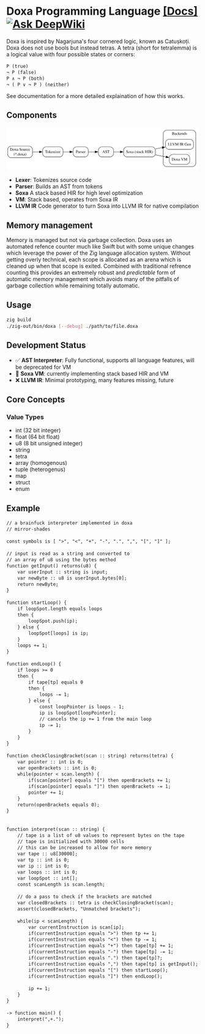 # Doxa Programming Language [[Docs]](https://mirror-shades.github.io/doxa/)[![Ask DeepWiki](https://deepwiki.com/badge.svg)](https://deepwiki.com/mirror-shades/doxa)  

Doxa is inspired by Nagarjuna's four cornered logic, known as Catuṣkoṭi. Doxa does not use bools but instead tetras. A tetra (short for tetralemma) is a logical value with four possible states or corners:  

```
P (true)
¬ P (false)
P ∧ ¬ P (both)
¬ ( P ∨ ¬ P ) (neither)
```
See documentation for a more detailed explaination of how this works.  

## Components

![Pipeline](./pipeline.svg)

- **Lexer**: Tokenizes source code
- **Parser**: Builds an AST from tokens
- **Soxa** A stack based HIR for high level optimization
- **VM**: Stack based, operates from Soxa IR
- **LLVM IR** Code generator to turn Soxa into LLVM IR for native compilation

## Memory management

Memory is managed but not via garbage collection. Doxa uses an automated refence counter much like Swift but with some unique changes which leverage the power of the Zig language allocation system. Without getting overly technical, each scope is allocated as an arena which is cleaned up when that scope is exited. Combined with traditional refrence counting this provides an extremely robust and *predictable* form of automatic memory management which avoids many of the pitfalls of garbage collection while remaining totally automatic.

## Usage

```bash
zig build
./zig-out/bin/doxa [--debug] ./path/to/file.doxa
```

## Development Status

- ✅ **AST Interpreter**: Fully functional, supports all language features, will be deprecated for VM
- 🚧 **Soxa VM**: currently implementing stack based HIR and VM
- ❌ **LLVM IR**: Minimal prototyping, many features missing, future

## Core Concepts

### Value Types

- int (32 bit integer)
- float (64 bit float)
- u8 (8 bit unsigned integer)
- string
- tetra
- array (homogenous)
- tuple (heterogenus)
- map
- struct
- enum

## Example

``` solidity
// a brainfuck interpreter implemented in doxa
// mirror-shades

const symbols is [ ">", "<", "+", "-", ".", ",", "[", "]" ];

// input is read as a string and converted to
// an array of u8 using the bytes method
function getInput() returns(u8) {
    var userInput :: string is input;
    var newByte :: u8 is userInput.bytes[0];
    return newByte;
}

function startLoop() {
    if loopSpot.length equals loops 
    then {
        loopSpot.push(ip);
    } else {
        loopSpot[loops] is ip;
    }
    loops += 1;
}

function endLoop() {
    if loops >= 0 
    then {
        if tape[tp] equals 0 
        then {
            loops -= 1;
        } else {
            const loopPointer is loops - 1;
            ip is loopSpot[loopPointer];
            // cancels the ip += 1 from the main loop
            ip -= 1;
        }
    }
}

function checkClosingBracket(scan :: string) returns(tetra) {
    var pointer :: int is 0;
    var openBrackets :: int is 0;
    while(pointer < scan.length) {
        if(scan[pointer] equals "[") then openBrackets += 1;
        if(scan[pointer] equals "]") then openBrackets -= 1;
        pointer += 1;
    }
    return(openBrackets equals 0);
}


function interpret(scan :: string) {
    // tape is a list of u8 values to represent bytes on the tape
    // tape is initialized with 30000 cells
    // this can be increased to allow for more memory
    var tape :: u8[30000];
    var tp :: int is 0;
    var ip :: int is 0;
    var loops :: int is 0;
    var loopSpot :: int[];
    const scanLength is scan.length;

    // do a pass to check if the brackets are matched
    var closedBrackets :: tetra is checkClosingBracket(scan);
    assert(closedBrackets, "Unmatched brackets");

    while(ip < scanLength) {
        var currentInstruction is scan[ip];
        if(currentInstruction equals ">") then tp += 1;
        if(currentInstruction equals "<") then tp -= 1;
        if(currentInstruction equals "+") then tape[tp] += 1;
        if(currentInstruction equals "-") then tape[tp] -= 1;
        if(currentInstruction equals ".") then tape[tp]?;
        if(currentInstruction equals ",") then tape[tp] is getInput();
        if(currentInstruction equals "[") then startLoop();
        if(currentInstruction equals "]") then endLoop();

        ip += 1;
    }
}

-> function main() {
    interpret(",+.");
}
```

